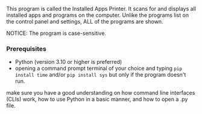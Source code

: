 This program is called the Installed Apps Printer.
It scans for and displays all installed apps and programs on the computer. Unlike the programs list on the control panel and settings, ALL of the programs are shown.

NOTICE: The program is case-sensitive.

### Prerequisites

- Python (version 3.10 or higher is preferred)
- opening a command prompt terminal of your choice and typing `pip install time` and/or `pip install sys` but only if the program doesn't run.

make sure you have a good understanding on how command line interfaces (CLIs) work, how to use Python in a basic manner, and how to open a .py file.